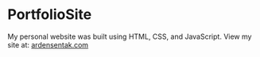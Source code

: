 # PortfolioSite
My personal website was built using HTML, CSS, and JavaScript. View my site at: [ardensentak.com](ardensentak.com)
